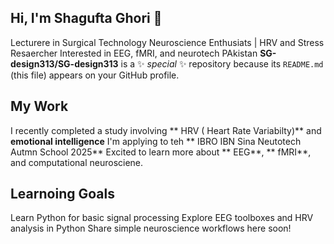 ## Hi, I'm Shagufta Ghori 👋
Lecturere in Surgical Technology
Neuroscience Enthusiats | HRV and Stress Resaercher
Interested in EEG, fMRI, and neurotech
PAkistan
**SG-design313/SG-design313** is a ✨ _special_ ✨ repository because its `README.md` (this file) appears on your GitHub profile.
## My Work
I recently completed a study involving ** HRV ( Heart Rate Variabilty)** and **emotional intelligence**
I'm applying to teh ** IBRO IBN Sina Neutotech Autmn School 2025**
Excited to learn more about ** EEG**, ** fMRI**, and computational neurosciene.
## Learnoing Goals
Learn Python for basic signal processing
Explore EEG toolboxes and HRV analysis in Python
Share simple neuroscience workflows here soon!
